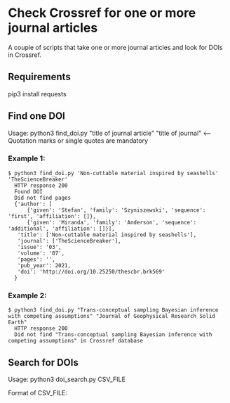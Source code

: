 # Check Crossref for one or more journal articles

A couple of scripts that take one or more journal articles and look for DOIs in Crossref.

## Requirements
pip3 install requests

## Find one DOI
Usage:  python3 find_doi.py "title of journal article" "title of journal"   <-- Quotation marks or single quotes are mandatory

### Example 1:
    $ python3 find_doi.py 'Non-cuttable material inspired by seashells' 'TheScienceBreaker'  
      HTTP response 200  
      Found DOI  
      Did not find pages  
      {'author': [
          {'given': 'Stefan', 'family': 'Szyniszewski', 'sequence': 'first', 'affiliation': []},
          {'given': 'Miranda', 'family': 'Anderson', 'sequence': 'additional', 'affiliation': []}],
       'title': ['Non-cuttable material inspired by seashells'],
       'journal': ['TheScienceBreaker'],
       'issue': '03',
       'volume': '07',
       'pages': '',
       'pub_year': 2021,
       'doi': 'http://doi.org/10.25250/thescbr.brk569'
      }

### Example 2:
    $ python3 find_doi.py "Trans-conceptual sampling Bayesian inference with competing assumptions" "Journal of Geophysical Research Solid Earth"  
      HTTP response 200  
      Did not find "Trans-conceptual sampling Bayesian inference with competing assumptions" in Crossref database   

## Search for DOIs
Usage:  python3 doi_search.py CSV_FILE  

Format of CSV_FILE:
